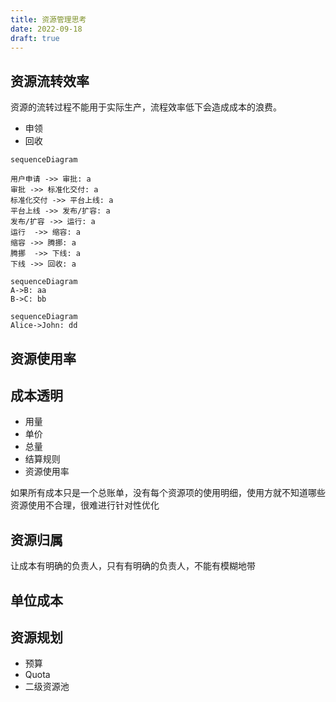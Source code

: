 ```yaml
---
title: 资源管理思考
date: 2022-09-18
draft: true
---
```



## 资源流转效率
资源的流转过程不能用于实际生产，流程效率低下会造成成本的浪费。

- 申领
- 回收


```mermaid
sequenceDiagram

用户申请 ->> 审批: a
审批 ->> 标准化交付: a
标准化交付 ->> 平台上线: a
平台上线 ->> 发布/扩容: a
发布/扩容 ->> 运行: a
运行  ->> 缩容: a
缩容 ->> 腾挪: a
腾挪  ->> 下线: a
下线 ->> 回收: a
```

```mermaid
sequenceDiagram
A->B: aa
B->C: bb
```

```mermaid
sequenceDiagram
Alice->John: dd

```


## 资源使用率



## 成本透明

- 用量
- 单价
- 总量
- 结算规则
- 资源使用率

如果所有成本只是一个总账单，没有每个资源项的使用明细，使用方就不知道哪些资源使用不合理，很难进行针对性优化

## 资源归属

让成本有明确的负责人，只有有明确的负责人，不能有模糊地带



## 单位成本

## 资源规划

- 预算
- Quota
- 二级资源池



